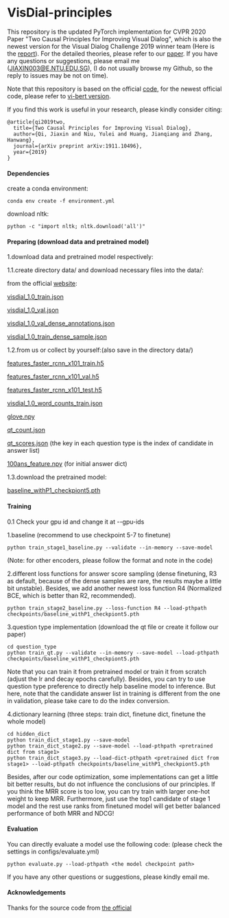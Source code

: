 
# VisDial-principles

This repository is the updated PyTorch implementation for CVPR 2020 Paper "Two Causal Principles for Improving Visual Dialog", which is also the newest version for the Visual Dialog Challenge 2019 winner team (Here is the [report](https://drive.google.com/file/d/1fqg0hregsp_3USM6XCHx89S9JLXt8bKp/view)). For the detailed theories, please refer to our [paper](https://arxiv.org/abs/1911.10496). If you have any questions or suggestions, please email me (JIAXIN003@E.NTU.EDU.SG), (I do not usually browse my Github, so the reply to issues may be not on time).

Note that this repository is based on the official [code](https://github.com/batra-mlp-lab/visdial), for the newest official code, please refer to [vi-bert version](https://github.com/vmurahari3/visdial-bert#setup-and-dependencies).

If you find this work is useful in your research, please kindly consider citing:

```
@article{qi2019two,
  title={Two Causal Principles for Improving Visual Dialog},
  author={Qi, Jiaxin and Niu, Yulei and Huang, Jianqiang and Zhang, Hanwang},
  journal={arXiv preprint arXiv:1911.10496},
  year={2019}
}
```
#### Dependencies
create a conda environment:
```
conda env create -f environment.yml
```
download nltk:
```
python -c "import nltk; nltk.download('all')"
```
#### Preparing (download data and pretrained model)
1.download data and pretrained model respectively:

1.1.create directory data/ and download necessary files into the data/:

from the official [website](https://visualdialog.org/data):

[visdial_1.0_train.json](https://www.dropbox.com/s/ix8keeudqrd8hn8/visdial_1.0_train.zip?dl=0)

[visdial_1.0_val.json](https://www.dropbox.com/s/ibs3a0zhw74zisc/visdial_1.0_val.zip?dl=0)

[visdial_1.0_val_dense_annotations.json](https://www.dropbox.com/s/3knyk09ko4xekmc/visdial_1.0_val_dense_annotations.json?dl=0)

[visdial_1.0_train_dense_sample.json](https://www.dropbox.com/s/1ajjfpepzyt3q4m/visdial_1.0_train_dense_sample.json?dl=0)

1.2.from us or collect by yourself:(also save in the directory data/)

[features_faster_rcnn_x101_train.h5](https://drive.google.com/open?id=1eC80EMMEdZvWsKIl3YlEFpY4XHlvN9h8)

[features_faster_rcnn_x101_val.h5](https://drive.google.com/open?id=1_QoH-lbRCwPrcuiwVNjhW1yMxhqiLclB)

[features_faster_rcnn_x101_test.h5](https://drive.google.com/open?id=1hyMCJLXAyaNHmnoRZM8eF3fNia49oHLl)

[visdial_1.0_word_counts_train.json](https://drive.google.com/open?id=1zL8P5LnPzRbfaPxJXvFVGBlS7SumOB_g)

[glove.npy](https://drive.google.com/open?id=1y4oSqAwgu2gIcyuF5ZuMuNZ-c-89NGuJ)

[qt_count.json](https://drive.google.com/open?id=1hllnesIwb__kVHmn5Mtz9CLt9VXnCUS_)

[qt_scores.json](https://drive.google.com/open?id=1QlKy4lVHMlZ4hqw4tVaB608WMBo-eBDs) (the key in each question type is the index of candidate in answer list)

[100ans_feature.npy](https://drive.google.com/open?id=1vu9wMGc8GTj-83ILlUxyuk8_4aCLAIkm) (for initial answer dict)

1.3.download the pretrained model:

[baseline_withP1_checkpiont5.pth](https://drive.google.com/open?id=1LZizUL1lSnLU9ZPmePUfDDtSBQVjAyH8)

#### Training
0.1 Check your gpu id and change it at --gpu-ids

1.baseline (recommend to use checkpoint 5-7 to finetune)
```
python train_stage1_baseline.py --validate --in-memory --save-model
```
(Note: for other encoders, please follow the format and note in the code)

2.different loss functions for answer score sampling (dense finetuning, R3 as default, because of the dense samples are rare, the results maybe a little bit unstable). Besides, we add another newest loss function R4 (Normalized BCE, which is better than R2, recommended).
```
python train_stage2_baseline.py --loss-function R4 --load-pthpath checkpoints/baseline_withP1_checkpiont5.pth
```
3.question type implementation (download the qt file or create it follow our paper)
```
cd question_type
python train_qt.py --validate --in-memory --save-model --load-pthpath checkpoints/baseline_withP1_checkpiont5.pth
```
Note that you can train it from pretrained model or train it from scratch (adjust the lr and decay epochs carefully). Besides, you can try to use question type preference to directly help baseline model to inference. But here, note that the candidate answer list in training is different from the one in validation, please take care to do the index conversion.

4.dictionary learning (three steps: train dict, finetune dict, finetune the whole model)
```
cd hidden_dict
python train_dict_stage1.py --save-model
python train_dict_stage2.py --save-model --load-pthpath <pretrained dict from stage1>
python train_dict_stage3.py --load-dict-pthpath <pretrained dict from stage1> --load-pthpath checkpoints/baseline_withP1_checkpiont5.pth
```
Besides, after our code optimization, some implementations can get a little bit better results, but do not influence the conclusions of our principles. If you think the MRR score is too low, you can try train with larger one-hot weight to keep MRR. Furthermore, just use the top1 candidate of stage 1 model and the rest use ranks from finetuned model will get better balanced performance of both MRR and NDCG!

#### Evaluation
You can directly evaluate a model use the following code: (please check the settings in configs/evaluate.yml)
```
python evaluate.py --load-pthpath <the model checkpoint path>
```
If you have any other questions or suggestions, please kindly email me.
#### Acknowledgements

Thanks for the source code from [the official](https://visualdialog.org/)





